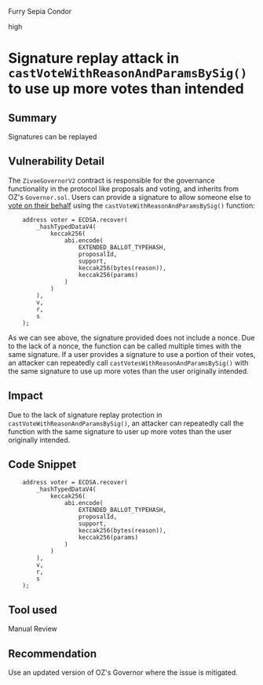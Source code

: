 Furry Sepia Condor

high

# Signature replay attack in `castVoteWithReasonAndParamsBySig()` to use up more votes than intended

## Summary
Signatures can be replayed
## Vulnerability Detail
The `ZivoeGovernorV2` contract is responsible for the governance functionality in the protocol like proposals and voting, and inherits from OZ's `Governor.sol`. Users can provide a signature to allow someone else to [vote on their behalf](https://github.com/OpenZeppelin/openzeppelin-contracts/blob/4e5b11919e91b18b6683b6f49a1b4fdede579969/contracts/governance/Governor.sol#L474-L489) using the `castVoteWithReasonAndParamsBySig()` function:

```solidity
    address voter = ECDSA.recover(
        _hashTypedDataV4(
            keccak256(
                abi.encode(
                    EXTENDED_BALLOT_TYPEHASH,
                    proposalId,
                    support,
                    keccak256(bytes(reason)),
                    keccak256(params)
                )
            )
        ),
        v,
        r,
        s
    );
```

As we can see above, the signature provided does not include a nonce. Due to the lack of a nonce, the function can be called multiple times with the same signature. If a user provides a signature to use a portion of their votes, an attacker can repeatedly call `castVotesWithReasonAndParamsBySig()` with the same signature to use up more votes than the user originally intended.
## Impact
Due to the lack of signature replay protection in `castVoteWithReasonAndParamsBySig()`, an attacker can repeatedly call the function with the same signature to user up more votes than the user originally intended.
## Code Snippet
```solidity
    address voter = ECDSA.recover(
        _hashTypedDataV4(
            keccak256(
                abi.encode(
                    EXTENDED_BALLOT_TYPEHASH,
                    proposalId,
                    support,
                    keccak256(bytes(reason)),
                    keccak256(params)
                )
            )
        ),
        v,
        r,
        s
    );
```
## Tool used
Manual Review

## Recommendation
Use an updated version of OZ's Governor where the issue is mitigated.